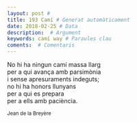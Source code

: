 ```yaml
---
layout: post #
title: 193 Camí # Generat automàticament
date: 2018-02-25 # Data
description:  # Argument
keywords: camí way # Paraules clau
coments:  # Comentaris
---
```


No hi ha ningun camí massa llarg <br />
per a qui avança amb parsimònia <br />
i sense apresuraments indeguts; <br />
no hi ha honors llunyans <br />
per a qui es prepara <br />
per a ells amb paciència. <br />

<small>Jean de la Breyère</small>
